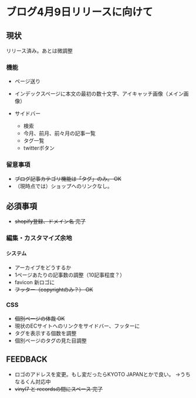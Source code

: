 # ブログ4月9日リリースに向けて



## 現状

リリース済み。あとは微調整

### 機能

- ページ送り
- インデックスページに本文の最初の数十文字、アイキャッチ画像（メイン画像）

- サイドバー

  - 検索
  - 今月、前月、前々月の記事一覧
  - タグ一覧
  - twitterボタン

  

###  留意事項

- ~~ブログ記事カテゴリ機能は「タグ」のみ。 OK~~
- （現時点では）ショップへのリンクなし。



## 必須事項

- ~~shopify登録、ドメイン名 完了~~



### 編集・カスタマイズ余地

#### システム

- アーカイブをどうするか
- 1ページあたりの記事数の調整（10記事程度？）
- favicon 新ロゴに
- ~~フッター（copyrightのみ？） OK~~

### CSS

- ~~個別ページの体裁 OK~~
- 現状のECサイトへのリンクをサイドバー、フッターに
- タグを表示する個数を調整
- 個別ページのタグの見た目調整





## FEEDBACK

- ロゴのアドレスを変更。もし変だったらKYOTO JAPANとかで良い。 →うちなるくん対応中
- ~~vinyl7 と recordsの間にスペース 完了~~